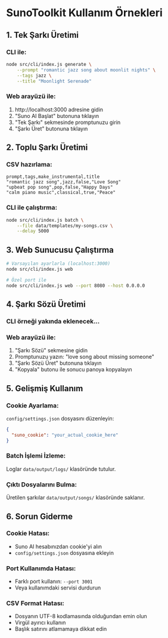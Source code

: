 # SunoToolkit Kullanım Örnekleri

## 1. Tek Şarkı Üretimi

### CLI ile:

```bash
node src/cli/index.js generate \
    --prompt "romantic jazz song about moonlit nights" \
    --tags jazz \
    --title "Moonlight Serenade"
```

### Web arayüzü ile:

1. http://localhost:3000 adresine gidin
2. "Suno AI Başlat" butonuna tıklayın
3. "Tek Şarkı" sekmesinde promptunuzu girin
4. "Şarkı Üret" butonuna tıklayın

## 2. Toplu Şarkı Üretimi

### CSV hazırlama:

```csv
prompt,tags,make_instrumental,title
"romantic jazz song",jazz,false,"Love Song"
"upbeat pop song",pop,false,"Happy Days"
"calm piano music",classical,true,"Peace"
```

### CLI ile çalıştırma:

```bash
node src/cli/index.js batch \
    --file data/templates/my-songs.csv \
    --delay 5000
```

## 3. Web Sunucusu Çalıştırma

```bash
# Varsayılan ayarlarla (localhost:3000)
node src/cli/index.js web

# Özel port ile
node src/cli/index.js web --port 8080 --host 0.0.0.0
```

## 4. Şarkı Sözü Üretimi

### CLI örneği yakında eklenecek...

### Web arayüzü ile:

1. "Şarkı Sözü" sekmesine gidin
2. Promptunuzu yazın: "love song about missing someone"
3. "Şarkı Sözü Üret" butonuna tıklayın
4. "Kopyala" butonu ile sonucu panoya kopyalayın

## 5. Gelişmiş Kullanım

### Cookie Ayarlama:

`config/settings.json` dosyasını düzenleyin:

```json
{
  "suno_cookie": "your_actual_cookie_here"
}
```

### Batch İşlemi İzleme:

Loglar `data/output/logs/` klasöründe tutulur.

### Çıktı Dosyalarını Bulma:

Üretilen şarkılar `data/output/songs/` klasöründe saklanır.

## 6. Sorun Giderme

### Cookie Hatası:

- Suno AI hesabınızdan cookie'yi alın
- `config/settings.json` dosyasına ekleyin

### Port Kullanımda Hatası:

- Farklı port kullanın: `--port 3001`
- Veya kullanımdaki servisi durdurun

### CSV Format Hatası:

- Dosyanın UTF-8 kodlamasında olduğundan emin olun
- Virgül ayırıcı kullanın
- Başlık satırını atlamamaya dikkat edin
